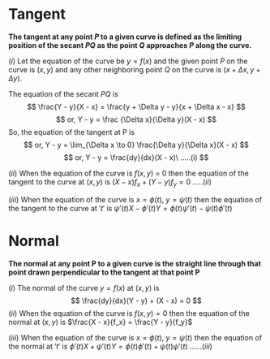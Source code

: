 

# Tangent

**The tangent at any point $P$ to a given curve is defined as the limiting position of the secant $PQ$ as the point $Q$ approaches $P$ along the curve.**

$(i)$ Let the equation of the curve be $y = f(x)$ and the given point $P$ on the curve is $(x, y)$ and any other neighboring point $Q$ on the curve is $(x + \Delta x, y + \Delta y)$.

The equation of the secant $PQ$ is 
$$
\frac{Y - y}{X - x} = \frac{y + \Delta y - y}{x + \Delta x - x}
$$
$$
or, Y - y = \frac {\Delta x}{\Delta y}(X - x)
$$
So, the equation of the tangent at P is
$$
or, Y - y = \lim_{\Delta x \to 0} \frac{\Delta y}{\Delta x}(X - x)
$$
$$
or, Y - y = \frac{dy}{dx}(X - x)\ .....(i)
$$

$(ii)$ When the equation of the curve is $f(x, y)$ = 0 then the equation of the tangent to the curve at $(x, y)$ is $(X - x)f_x + (Y - y)f_y = 0\ .....(ii)$

$(iii)$ When the equation of the curve is $x = \phi(t)$, $y = \psi(t)$ then the equation of the tangent to the curve at $'t'$ is $\psi'(t)X - \phi'(t)Y = \phi(t)\psi'(t) - \psi(t)\phi'(t)$       




# Normal

**The normal at any point P to a given curve is the straight line through that point drawn perpendicular to the tangent at that point P**

$(i)$ The normal of the curve $y = f(x)$ at $(x, y)$ is
$$
\frac{dy}{dx}(Y - y) + (X - x) = 0
$$
$(ii)$ When the equation of the curve is $f(x, y) = 0$ then the equation of the normal at $(x, y)$ is $\frac{X - x}{f_x} = \frac{Y - y}{f_y}$

$(iii)$ When the equation of the curve is $x = \phi(t)$, $y = \psi(t)$ then the equation of the normal at $'t'$ is $\phi'(t)X + \psi'(t)Y = \phi(t)\phi'(t) + \psi(t)\psi'(t)\ ......(iii)$
